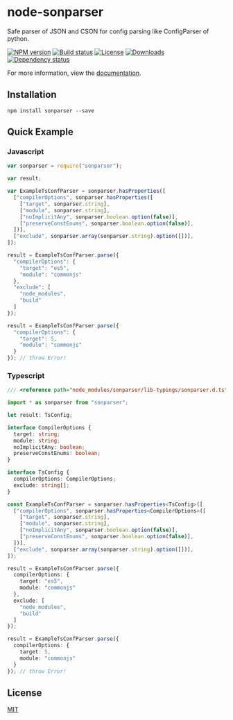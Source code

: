 # node-sonparser

Safe parser of JSON and CSON for config parsing like ConfigParser of python.

[![NPM version][npm-image]][npm-url]
[![Build status][travis-image]][travis-url]
[![License][license-image]][license-url]
[![Downloads][downloads-image]][downloads-url]
[![Dependency status][gemnasium-image]][gemnasium-url]

For more information, view the [documentation][main-document].

## Installation

```
npm install sonparser --save
```

## Quick Example

### Javascript

```javascript
var sonparser = require("sonparser");

var result;

var ExampleTsConfParser = sonparser.hasProperties([
  ["compilerOptions", sonparser.hasProperties([
    ["target", sonparser.string],
    ["module", sonparser.string],
    ["noImplicitAny", sonparser.boolean.option(false)],
    ["preserveConstEnums", sonparser.boolean.option(false)],
  ])],
  ["exclude", sonparser.array(sonparser.string).option([])],
]);

result = ExampleTsConfParser.parse({
  "compilerOptions": {
    "target": "es5",
    "module": "commonjs"
  },
  "exclude": [
    "node_modules",
    "build"
  ]
});

result = ExampleTsConfParser.parse({
  "compilerOptions": {
    "target": 5,
    "module": "commonjs"
  }
}); // throw Error!
```

### Typescript

```typescript
/// <reference path="node_modules/sonparser/lib-typings/sonparser.d.ts" />

import * as sonparser from "sonparser";

let result: TsConfig;

interface CompilerOptions {
  target: string;
  module: string;
  noImplicitAny: boolean;
  preserveConstEnums: boolean;
}

interface TsConfig {
  compilerOptions: CompilerOptions;
  exclude: string[];
}

const ExampleTsConfParser = sonparser.hasProperties<TsConfig>([
  ["compilerOptions", sonparser.hasProperties<CompilerOptions>([
    ["target", sonparser.string],
    ["module", sonparser.string],
    ["noImplicitAny", sonparser.boolean.option(false)],
    ["preserveConstEnums", sonparser.boolean.option(false)],
  ])],
  ["exclude", sonparser.array(sonparser.string).option([])],
]);

result = ExampleTsConfParser.parse({
  compilerOptions: {
    target: "es5",
    module: "commonjs"
  },
  exclude: [
    "node_modules",
    "build"
  ]
});

result = ExampleTsConfParser.parse({
  compilerOptions: {
    target: 5,
    module: "commonjs"
  }
}); // throw Error!
```

## License

[MIT](LICENSE)

<!--
## Fantasyland

[![Fantasyland][fantasy-land-logo]][fantasy-land-url]
-->

[npm-image]: https://img.shields.io/npm/v/sonparser.svg?style=flat-square
[npm-url]: https://npmjs.org/package/sonparser
[travis-image]: https://travis-ci.org/mizunashi-mana/node-sonparser.svg?branch=master
[travis-url]: https://travis-ci.org/mizunashi-mana/node-sonparser
[license-image]: http://img.shields.io/npm/l/sonparser.svg?style=flat-square
[license-url]: LICENSE
[downloads-image]: http://img.shields.io/npm/dm/sonparser.svg?style=flat-square
[downloads-url]: https://npmjs.org/package/sonparser
[main-document]: docs/man/README.md
[fantasy-land-logo]: https://github.com/fantasyland/fantasy-land/raw/master/logo.png
[fantasy-land-url]: https://github.com/fantasyland/fantasy-land
[gemnasium-image]: https://gemnasium.com/badges/github.com/mizunashi-mana/node-sonparser.svg
[gemnasium-url]: https://gemnasium.com/github.com/mizunashi-mana/node-sonparser
